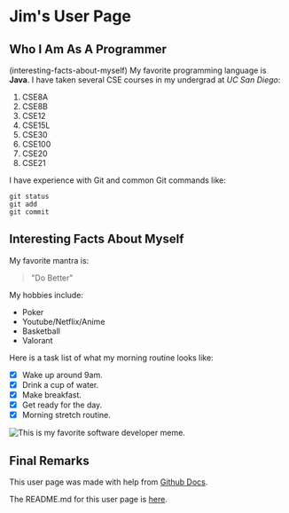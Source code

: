 # Jim's User Page


## Who I Am As A Programmer 
(interesting-facts-about-myself)
My favorite programming language is **Java**. 
I have taken several CSE courses in my undergrad at *UC San Diego*:
1. CSE8A
2. CSE8B
3. CSE12
4. CSE15L
5. CSE30
6. CSE100
7. CSE20
8. CSE21


I have experience with Git and common Git commands like:
```
git status
git add
git commit
```


## Interesting Facts About Myself
My favorite mantra is: 
>"Do Better"

My hobbies include:
- Poker
- Youtube/Netflix/Anime 
- Basketball 
- Valorant

Here is a task list of what my morning routine looks like: 
- [X] Wake up around 9am. 
- [X] Drink a cup of water.
- [X] Make breakfast.
- [X] Get ready for the day.
- [X] Morning stretch routine. 

![This is my favorite software developer meme.](https://me.me/i/programmer-user-software-every-single-time-b82f16a1133241638023e9de55dc715c)

## Final Remarks
This user page was made with help from [Github Docs](https://docs.github.com/en/github/writing-on-github/getting-started-with-writing-and-formatting-on-github/basic-writing-and-formatting-syntax#quoting-code).

The README.md for this user page is [here](README.md).